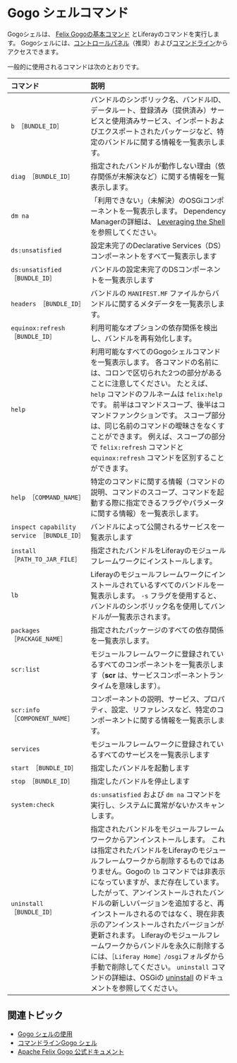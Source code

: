 # Gogo シェルコマンド

Gogoシェルは、 [Felix Gogoの基本コマンド](https://felix.apache.org/documentation/subprojects/apache-felix-gogo.html#basic-commands) とLiferayのコマンドを実行します。 Gogoシェルには、[コントロールパネル](../using-the-gogo-shell.md)（推奨）および[コマンドライン](./command-line-gogo-shell.md)からアクセスできます。

一般的に使用されるコマンドは次のとおりです。

| コマンド                                     | 説明                                                                                                                                                                                                                                                                                                                                                                                                                                       |
|:---------------------------------------- |:---------------------------------------------------------------------------------------------------------------------------------------------------------------------------------------------------------------------------------------------------------------------------------------------------------------------------------------------------------------------------------------------------------------------------------------- |
| `b ［BUNDLE_ID］`                          | バンドルのシンボリック名、バンドルID、データルート、登録済み（提供済み）サービスと使用済みサービス、インポートおよびエクスポートされたパッケージなど、特定のバンドルに関する情報を一覧表示します。                                                                                                                                                                                                                                                                                                                                       |
| `diag ［BUNDLE_ID］`                       | 指定されたバンドルが動作しない理由（依存関係が未解決など）に関する情報を一覧表示します。                                                                                                                                                                                                                                                                                                                                                                                             |
| `dm na`                                  | 「利用できない」（未解決）のOSGiコンポーネントを一覧表示します。 Dependency Managerの詳細は、 [Leveraging the Shell](http://felix.apache.org/documentation/subprojects/apache-felix-dependency-manager/tutorials/leveraging-the-shell.html) を参照してください。                                                                                                                                                                                                                        |
| `ds:unsatisfied`                         | 設定未完了のDeclarative Services（DS）コンポーネントをすべて一覧表示します                                                                                                                                                                                                                                                                                                                                                                                         |
| `ds:unsatisfied ［BUNDLE_ID］`             | バンドルの設定未完了のDSコンポーネントを一覧表示します                                                                                                                                                                                                                                                                                                                                                                                                             |
| `headers ［BUNDLE_ID］`                    | バンドルの `MANIFEST.MF` ファイルからバンドルに関するメタデータを一覧表示します。                                                                                                                                                                                                                                                                                                                                                                                         |
| `equinox:refresh ［BUNDLE_ID］`            | 利用可能なオプションの依存関係を検出し、バンドルを再有効化します。                                                                                                                                                                                                                                                                                                                                                                                                        |
| `help`                                   | 利用可能なすべてのGogoシェルコマンドを一覧表示します。 各コマンドの名前には、コロンで区切られた2つの部分があることに注意してください。 たとえば、 `help` コマンドのフルネームは `felix:help`です。 前半はコマンドスコープ、後半はコマンドファンクションです。 スコープ部分は、同じ名前のコマンドの曖昧さをなくすことができます。 例えば、スコープの部分で `felix:refresh` コマンドと `equinox:refresh` コマンドを区別することができます。                                                                                                                                                                                   |
| `help ［COMMAND_NAME］`                    | 特定のコマンドに関する情報（コマンドの説明、コマンドのスコープ、コマンドを起動する際に指定できるフラグやパラメータに関する情報）を一覧表示します。                                                                                                                                                                                                                                                                                                                                                                |
| `inspect capability service ［BUNDLE_ID］` | バンドルによって公開されるサービスを一覧表示します                                                                                                                                                                                                                                                                                                                                                                                                                |
| `install ［PATH_TO_JAR_FILE］`             | 指定されたバンドルをLiferayのモジュールフレームワークにインストールします。                                                                                                                                                                                                                                                                                                                                                                                                |
| `lb`                                     | Liferayのモジュールフレームワークにインストールされているすべてのバンドルを一覧表示します。 `-s` フラグを使用すると、バンドルのシンボリック名を使用してバンドルが一覧表示されます。                                                                                                                                                                                                                                                                                                                                         |
| `packages ［PACKAGE_NAME］`                | 指定されたパッケージのすべての依存関係を一覧表示します。                                                                                                                                                                                                                                                                                                                                                                                                             |
| `scr:list`                               | モジュールフレームワークに登録されているすべてのコンポーネントを一覧表示します（**scr** は、サービスコンポーネントランタイムを意味します）。                                                                                                                                                                                                                                                                                                                                                                 |
| `scr:info ［COMPONENT_NAME］`              | コンポーネントの説明、サービス、プロパティ、設定、リファレンスなど、特定のコンポーネントに関する情報を一覧表示します。                                                                                                                                                                                                                                                                                                                                                                              |
| `services`                               | モジュールフレームワークに登録されているすべてのサービスを一覧表示します                                                                                                                                                                                                                                                                                                                                                                                                     |
| `start ［BUNDLE_ID］`                      | 指定したバンドルを起動します                                                                                                                                                                                                                                                                                                                                                                                                                           |
| `stop ［BUNDLE_ID］`                       | 指定したバンドルを停止します                                                                                                                                                                                                                                                                                                                                                                                                                           |
| `system:check`                           | `ds:unsatisfied` および `dm na` コマンドを実行し、システムに異常がないかスキャンします。                                                                                                                                                                                                                                                                                                                                                                                |
| `uninstall ［BUNDLE_ID］`                  | 指定されたバンドルをモジュールフレームワークからアンインストールします。 これは指定されたバンドルをLiferayのモジュールフレームワークから削除するものではありません。Gogoの `lb` コマンドでは非表示になっていますが、まだ存在しています。 したがって、アンインストールされたバンドルの新しいバージョンを追加すると、再インストールされるのではなく、現在非表示のアンインストールされたバージョンが更新されます。 Liferayのモジュールフレームワークからバンドルを永久に削除するには、`［Liferay Home］/osgi`フォルダから手動で削除してください。 `uninstall` コマンドの詳細は、OSGiの [uninstall](https://osgi.org/javadoc/r6/core/org/osgi/framework/Bundle.html#uninstall\(\) ) のドキュメントを参照してください。 |

<a name="追加情報" />

## 関連トピック

* [Gogo シェルの使用](../using-the-gogo-shell.md)
* [コマンドラインGogo シェル](./command-line-gogo-shell.md)
* [Apache Felix Gogo 公式ドキュメント](http://felix.apache.org/documentation/subprojects/apache-felix-gogo.html)